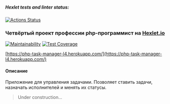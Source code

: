 ##### Hexlet tests and linter status:
[![Actions Status](https://github.com/ikijime/php-project-lvl4/workflows/hexlet-check/badge.svg)](https://github.com/ikijime/php-project-lvl4/actions)

### Четвёртый проект профессии php-программист на [Hexlet.io](https://ru.hexlet.io/)
[![Maintainability](https://api.codeclimate.com/v1/badges/de51d41f3ff6c3315f27/maintainability)](https://codeclimate.com/github/ikijime/php-project-lvl4/maintainability) [![Test Coverage](https://api.codeclimate.com/v1/badges/de51d41f3ff6c3315f27/test_coverage)](https://codeclimate.com/github/ikijime/php-project-lvl4/test_coverage)

[https://php-task-manager-l4.herokuapp.com/](https://php-task-manager-l4.herokuapp.com/)

#### Описание
Приложение для управления задачами. Позволяет ставить задачи, назначать исполнителей и менять их статусы.

> Under construction...